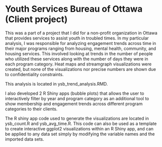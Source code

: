 # Youth Services Bureau of Ottawa (Client project)

This was a part of a project that I did for a non-profit organization in Ottawa that provides services to assist youth in troubled times.
In my particular analysis, I was responsible for analyzing engagement trends across time in their major programs ranging from housing, mental health, community, and housing services.
This involved looking at trends in the number of people who utilized these services along with the number of days they were in each program category.
Heat maps and streamgraph visualizations were created, but none of the visualizations nor precise numbers are shown due to confidentiality constraints.

This analysis is located in ysb_trend_analysis.RMD.



I also developed 2 R Shiny apps (bubble plots) that allows the user to interactively filter by year and program category as an additional tool to show membership and engagement trends across different program categories to their clients.

The R shiny app code used to generate the visualizations are located in ysb_count.R and ysb_avg_time.R.
This code can also be used as a template to create interactive ggplot2 visualizations within an R Shiny app, and can be applied to any data set simply by modifying the variable names and the imported data sets.


